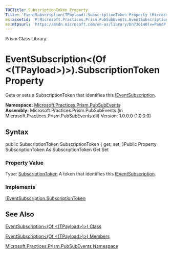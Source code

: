 ```yaml
---
TOCTitle: SubscriptionToken Property
Title: 'EventSubscription(TPayload).SubscriptionToken Property (Microsoft.Practices.Prism.PubSubEvents)'
ms:assetid: 'P:Microsoft.Practices.Prism.PubSubEvents.EventSubscription\`1.SubscriptionToken'
ms:mtpsurl: 'https://msdn.microsoft.com/en-us/library/Dn736140(v=PandP.50)'
---
```


Prism Class Library

EventSubscription&lt;(Of &lt;(TPayload&gt;)&gt;).SubscriptionToken Property
===============================================================================

Gets or sets a SubscriptionToken that identifies this [IEventSubscription](https://msdn.microsoft.com/t:microsoft.practices.prism.pubsubevents.ieventsubscription).

**Namespace:** [Microsoft.Practices.Prism.PubSubEvents](https://msdn.microsoft.com/n:microsoft.practices.prism.pubsubevents)
**Assembly:** Microsoft.Practices.Prism.PubSubEvents (in Microsoft.Practices.Prism.PubSubEvents.dll) Version: 1.0.0.0 (1.0.0.0)

## Syntax


public SubscriptionToken SubscriptionToken { get; set; }Public Property SubscriptionToken As SubscriptionToken Get Set
### Property Value

Type: [SubscriptionToken](https://msdn.microsoft.com/t:microsoft.practices.prism.pubsubevents.subscriptiontoken)
A token that identifies this [IEventSubscription](https://msdn.microsoft.com/t:microsoft.practices.prism.pubsubevents.ieventsubscription).
### Implements

[IEventSubscription.SubscriptionToken](https://msdn.microsoft.com/p:microsoft.practices.prism.pubsubevents.ieventsubscription.subscriptiontoken)

See Also
--------


[EventSubscription&lt;(Of &lt;(TPayload&gt;)&gt;) Class](https://msdn.microsoft.com/t:microsoft.practices.prism.pubsubevents.eventsubscription%601)

[EventSubscription&lt;(Of &lt;(TPayload&gt;)&gt;) Members](https://msdn.microsoft.com/allmembers.t:microsoft.practices.prism.pubsubevents.eventsubscription%601)

[Microsoft.Practices.Prism.PubSubEvents Namespace](https://msdn.microsoft.com/n:microsoft.practices.prism.pubsubevents)

